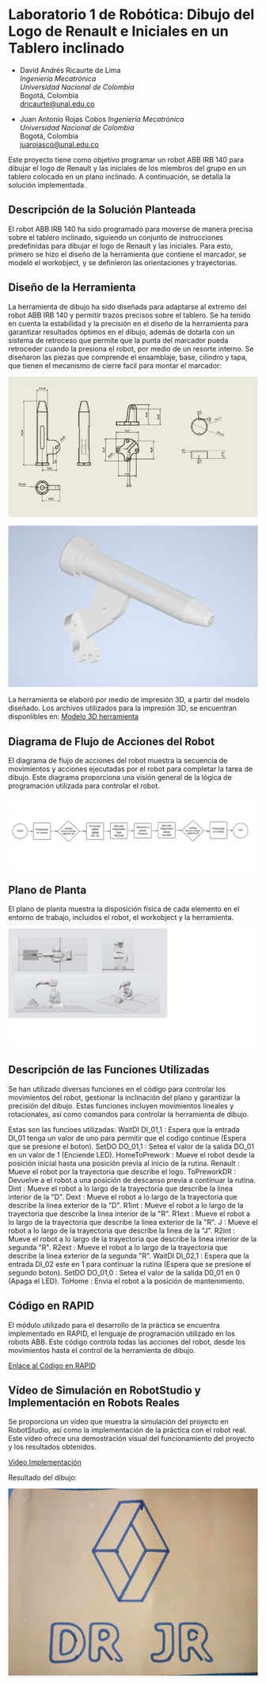 # Laboratorio 1 de Robótica: Dibujo del Logo de Renault e Iniciales en un Tablero inclinado

- David Andrés Ricaurte de Lima  
  *Ingeniería Mecatrónica*  
  *Universidad Nacional de Colombia*  
  Bogotá, Colombia  
  dricaurte@unal.edu.co

- Juan Antonio Rojas Cobos
  *Ingeniería Mecatrónica*  
  *Universidad Nacional de Colombia*  
  Bogotá, Colombia  
  juarojasco@unal.edu.co


Este proyecto tiene como objetivo programar un robot ABB IRB 140 para dibujar el logo de Renault y las iniciales de los miembros del grupo en un tablero colocado en un plano inclinado. A continuación, se detalla la solución implementada.

## Descripción de la Solución Planteada

El robot ABB IRB 140 ha sido programado para moverse de manera precisa sobre el tablero inclinado, siguiendo un conjunto de instrucciones predefinidas para dibujar el logo de Renault y las iniciales. Para esto, primero se hizo el diseño de la herramienta que contiene el marcador, se modeló el workobject, y se definieron las orientaciones y trayectorias.

## Diseño de la Herramienta

La herramienta de dibujo ha sido diseñada para adaptarse al extremo del robot ABB IRB 140 y permitir trazos precisos sobre el tablero. Se ha tenido en cuenta la estabilidad y la precisión en el diseño de la herramienta para garantizar resultados óptimos en el dibujo, además de dotarla con un sistema de retroceso que permite que la punta del marcador pueda retroceder cuando la presiona el robot, por medio de un resorte interno.
Se diseñaron las piezas que comprende el ensamblaje, base, cilindro y tapa, que tienen el mecanismo de cierre facil para montar el marcador:

![Plano herramienta](plano.png)

![Herramienta](herramienta.png)

La herramienta se elaboró por medio de impresión 3D, a partir del modelo diseñado. Los archivos utilizados para la impresión 3D, se encuentran disponlibles en:
[Modelo 3D herramienta](https://www.thingiverse.com/thing:6537971)

## Diagrama de Flujo de Acciones del Robot

El diagrama de flujo de acciones del robot muestra la secuencia de movimientos y acciones ejecutadas por el robot para completar la tarea de dibujo. Este diagrama proporciona una visión general de la lógica de programación utilizada para controlar el robot.

![Diagrama de Flujo de Acciones del Robot](diagramaflujo.png)

## Plano de Planta

El plano de planta muestra la disposición física de cada elemento en el entorno de trabajo, incluidos el robot, el workobject y la herramienta.

![Plano de Palnta](planom.png)

## Descripción de las Funciones Utilizadas

Se han utilizado diversas funciones en el código para controlar los movimientos del robot, gestionar la inclinación del plano y garantizar la precisión del dibujo. Estas funciones incluyen movimientos lineales y rotacionales, así como comandos para controlar la herramienta de dibujo.

Estas son las funcioes utilizadas:
        WaitDI DI_01,1 : Espera que la entrada DI_01 tenga un valor de uno para permitir que el codigo continue (Espera que se presione el boton).
        SetDO DO_01,1  : Setea el valor de la salida DO_01 en un valor de 1 (Enciende LED).
        HomeToPrework  : Mueve el robot desde la posición inicial hasta una posición previa al inicio de la rutina.
        Renault : Mueve el robot por la trayectoria que describe el logo.
        ToPreworkDR : Devuelve a el robot a una posición de descanso previa a continuar la rutina.
        Dint : Mueve el robot a lo largo de la trayectoria que describe la linea interior de la "D".
        Dext : Mueve el robot a lo largo de la trayectoria que describe la linea exterior de la "D".
        R1int : Mueve el robot a lo largo de la trayectoria que describe la linea interior de la "R".
        R1ext : Mueve el robot a lo largo de la trayectoria que describe la linea exterior de la "R".
        J : Mueve el robot a lo largo de la trayectoria que describe la linea de la "J".
        R2int : Mueve el robot a lo largo de la trayectoria que describe la linea interior de la segunda "R".
        R2ext : Mueve el robot a lo largo de la trayectoria que describe la linea exterior de la segunda "R".
        WaitDI DI_02,1 : Espera que la entrada DI_02 este en 1 para continuar la rutina (Espera que se presione el segundo boton).
        SetDO DO_01,0 : Setea el valor de la salida D0_01 en 0 (Apaga el LED).
        ToHome : Envia el robot a la posición de mantenimiento.


## Código en RAPID

El módulo utilizado para el desarrollo de la práctica se encuentra implementado en RAPID, el lenguaje de programación utilizado en los robots ABB. Este código controla todas las acciones del robot, desde los movimientos hasta el control de la herramienta de dibujo.

[Enlace al Código en RAPID](https://github.com/dricaurte29/LAB1_Robotica-2024-1/blob/1e6cc3599e96ed0de572da09085f5021eb06aef4/Module1.mod)

## Vídeo de Simulación en RobotStudio y Implementación en Robots Reales

Se proporciona un vídeo que muestra la simulación del proyecto en RobotStudio, así como la implementación de la práctica con el robot real. Este vídeo ofrece una demostración visual del funcionamiento del proyecto y los resultados obtenidos.

[Video Implementación](https://youtu.be/6jf_3rTcXpg)

Resultado del dibujo:

![Resultado](dibujo.jpeg)




